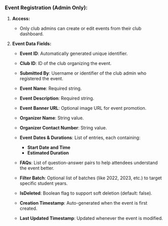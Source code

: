 ### Event Registration (Admin Only):

1. **Access:**

   * Only club admins can create or edit events from their club dashboard.

2. **Event Data Fields:**

   * **Event ID**: Automatically generated unique identifier.
   * **Club ID**: ID of the club organizing the event.
   * **Submitted By**: Username or identifier of the club admin who registered the event.
   * **Event Name**: Required string.
   * **Event Description**: Required string.
   * **Event Banner URL**: Optional image URL for event promotion.
   * **Organizer Name**: String value.
   * **Organizer Contact Number**: String value.
   * **Event Dates & Durations**: List of entries, each containing:

     * **Start Date and Time**
     * **Estimated Duration**
   * **FAQs**: List of question-answer pairs to help attendees understand the event better.
   * **Filter Batch**: Optional list of batches (like 2022, 2023, etc.) to target specific student years.
   * **IsDeleted**: Boolean flag to support soft deletion (default: false).
   * **Creation Timestamp**: Auto-generated when the event is first created.
   * **Last Updated Timestamp**: Updated whenever the event is modified.
